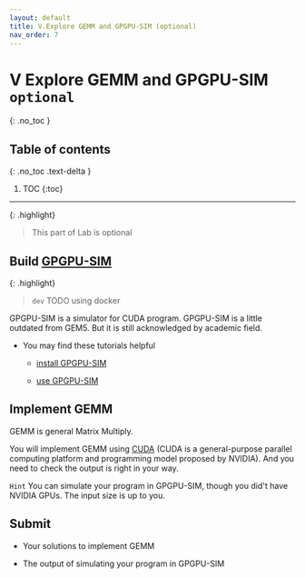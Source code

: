 ```yaml
---
layout: default
title: V.Explore GEMM and GPGPU-SIM (optional)
nav_order: 7
---
```


# V Explore GEMM and GPGPU-SIM `optional`
{: .no_toc }

## Table of contents
{: .no_toc .text-delta }

1. TOC
{:toc}
---

{: .highlight}
> This part of Lab is optional

## Build [GPGPU-SIM](http://www.gpgpu-sim.org/)

{: .highlight}
> `dev` TODO using docker

GPGPU-SIM is a simulator for CUDA program. GPGPU-SIM is a little outdated from GEM5. But it is still acknowledged by academic field.

- You may find these tutorials helpful
  
  - [install GPGPU-SIM](https://github.com/wu-kan/wu-kan.github.io/blob/a94869ef1f1f6bf5daf9535cacbfc69912c2322b/_posts/2022-01-27-%E6%A8%A1%E6%8B%9F%E5%99%A8%20GPGPU-Sim%20%E7%9A%84%E4%BD%BF%E7%94%A8%E4%BB%8B%E7%BB%8D.md)
  
  - [use GPGPU-SIM](https://blog.csdn.net/gtyinstinct/article/details/126075885)

## Implement GEMM

GEMM is general Matrix Multiply.

You will implement GEMM using [CUDA](https://docs.nvidia.com/cuda/cuda-c-programming-guide/index.html) (CUDA is a general-purpose parallel computing platform and programming model proposed by NVIDIA). And you need to check the output is right in your way.

`Hint` You can simulate your program in GPGPU-SIM, though you did't have NVIDIA GPUs. The input size is up to you.

## Submit

- Your solutions to implement GEMM

- The output of simulating your program in GPGPU-SIM
